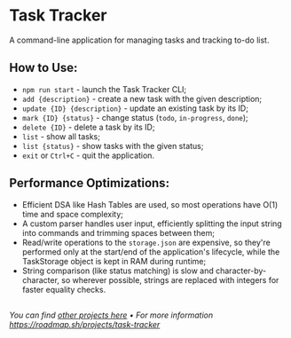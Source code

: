 # Task Tracker

A command-line application for managing tasks and tracking to-do list.

## How to Use:

-   `npm run start` - launch the Task Tracker CLI;
-   `add {description}` - create a new task with the given description;
-   `update {ID} {description}` - update an existing task by its ID;
-   `mark {ID} {status}` - change status (`todo`, `in-progress`, `done`);
-   `delete {ID}` - delete a task by its ID;
-   `list` - show all tasks;
-   `list {status}` - show tasks with the given status;
-   `exit` or `Ctrl+C` - quit the application.

## Performance Optimizations:

-   Efficient DSA like Hash Tables are used, so most operations have O(1) time and space complexity;
-   A custom parser handles user input, efficiently splitting the input string into commands and trimming spaces between them;
-   Read/write operations to the `storage.json` are expensive, so they're performed only at the start/end of the application's lifecycle, while the TaskStorage object is kept in RAM during runtime;
-   String comparison (like status matching) is slow and character-by-character, so wherever possible, strings are replaced with integers for faster equality checks.

##

_You can find [other projects here](/README.md) • For more information https://roadmap.sh/projects/task-tracker_
